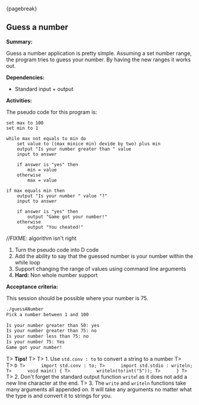 {pagebreak}

## Guess a number
**Summary:**

Guess a number application is pretty simple. Assuming a set number range, the program tries to guess your number. By having the new ranges it works out.

**Dependencies:**

- Standard input + output

**Activities:**

The pseudo code for this program is:
```psuedo
set max to 100
set min to 1

while max not equals to min do
	set value to ((max minice min) devide by two) plus min
	output "Is your number greater than " value
	input to answer
	
	if answer is "yes" then
		min = value
	otherwise
		max = value

if max equals min then
	output "Is your number " value "?"
	input to answer

	if answer is "yes" then
		output "Game got your number!"
	otherwise
		output "You cheated!"
```
//FIXME: algorithm isn't right

1. Turn the pseudo code into D code
2. Add the ability to say that the guessed number is your number within the while loop
3. Support changing the range of values using command line arguments
4. **Hard:** Non whole number support

**Acceptance criteria:**

This session should be possible where your number is 75.

```sh
./guessANumber
Pick a number between 1 and 100

Is your number greater than 50: yes
Is your number greater than 75: no
Is your number less than 75: no
Is your number 75: Yes
Game got your number!
```

T> **Tips!**
T>
T> 1. Use ``std.conv : to`` to convert a string to a number
T>     
T>     ```D
T>      import std.conv : to;
T>      import std.stdio : writeln;
T>      void main() {
T>          writeln(to!int("5"));
T>      }
T>     ```
T> 2. Don't forget the standard output  function ``write``! as it does not add a new line character at the end.
T> 3. The ``write`` and ``writeln`` functions take many arguments all appended on. It will take any arguments no matter what the type is and convert it to strings for you.